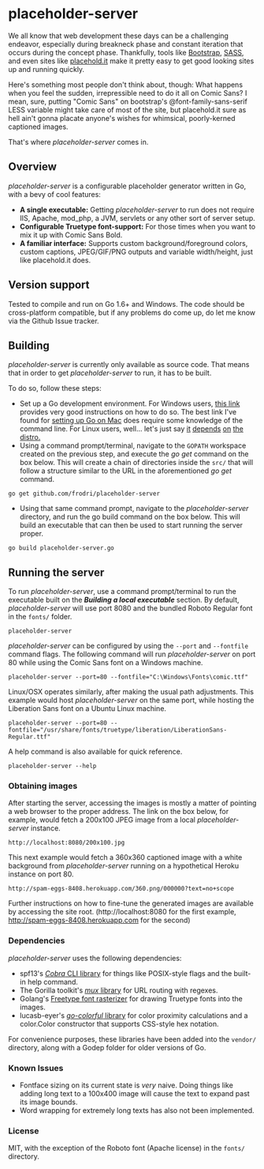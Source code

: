 placeholder-server
===================

We all know that web development these days can be a challenging endeavor, especially during breakneck phase and constant iteration that occurs during the concept phase. Thankfully, tools like [Bootstrap](http://getbootstrap.com/), [SASS](http://sass-lang.com/), and even sites like [placehold.it](http://placehold.it) make it pretty easy to get good looking sites up and running quickly.

Here's something most people don't think about, though: What happens when you feel the sudden, irrepressible need to do it all on Comic Sans? I mean, sure, putting "Comic Sans" on bootstrap's @font-family-sans-serif LESS variable might take care of most of the site, but placehold.it sure as hell ain't gonna placate anyone's wishes for whimsical, poorly-kerned captioned images.

That's where *placeholder-server* comes in.

## Overview

*placeholder-server* is a configurable placeholder generator written in Go, with a bevy of cool features:

- **A single executable:** Getting *placeholder-server* to run does not require IIS, Apache, mod_php, a JVM, servlets or any other sort of server setup.
- **Configurable Truetype font-support:** For those times when you want to mix it up with Comic Sans Bold.
- **A familiar interface:** Supports custom background/foreground colors, custom captions, JPEG/GIF/PNG outputs and variable width/height, just like placehold.it does.

## Version support

Tested to compile and run on Go 1.6+ and Windows. The code should be cross-platform compatible, but if any problems do come up, do let me know via the Github Issue tracker.

## Building

*placeholder-server* is currently only available as source code. That means that in order to get *placeholder-server* to run, it has to be built.

To do so, follow these steps:

- Set up a Go development environment. For Windows users, [this link](http://www.wadewegner.com/2014/12/easy-go-programming-setup-for-windows/) provides very good instructions on how to do so. The best link I've found for [setting up Go on Mac](http://todsul.com/tech/setup-golang-on-mac-os-x/) does require some knowledge of the command line. For Linux users, well... let's just say [it](https://developer.fedoraproject.org/tech/languages/go/go-installation.html) [depends](https://wiki.archlinux.org/index.php/Go) [on](https://github.com/golang/go/wiki/Ubuntu) [the](https://en.opensuse.org/SDB:Go) [distro.](https://golang.org/doc/install/source)
- Using a command prompt/terminal, navigate to the `GOPATH` workspace created on the previous step, and execute the *go get* command on the box below. This will create a chain of directories inside the `src/` that will follow a structure similar to the URL in the aforementioned *go get* command.
```
go get github.com/frodri/placeholder-server
``` 
- Using that same command prompt, navigate to the *placeholder-server* directory, and run the go build command on the box below. This will build an executable that can then be used to start running the server proper.
```
go build placeholder-server.go
``` 

## Running the server
To run *placeholder-server*, use a command prompt/terminal to run the executable built on the _**Building a local executable**_ section. By default, *placeholder-server* will use port 8080 and the bundled Roboto Regular font in the `fonts/` folder.
```
placeholder-server
```

*placeholder-server* can be configured by using the `--port` and `--fontfile` command flags. The following command will run *placeholder-server* on port 80 while using the Comic Sans font on a Windows machine. 

```
placeholder-server --port=80 --fontfile="C:\Windows\Fonts\comic.ttf"
```
Linux/OSX operates similarly, after making the usual path adjustments. This example would host *placeholder-server* on the same port, while hosting the Liberation Sans font on a Ubuntu Linux machine.

```
placeholder-server --port=80 --fontfile="/usr/share/fonts/truetype/liberation/LiberationSans-Regular.ttf"
```

A help command is also available for quick reference.

```
placeholder-server --help
```

### Obtaining images

After starting the server, accessing the images is mostly a matter of pointing a web browser to the proper address. The link on the box below, for example, would fetch a 200x100 JPEG image from a local *placeholder-server* instance. 
```
http://localhost:8080/200x100.jpg
``` 
This next example would fetch a 360x360 captioned image with a white background from *placeholder-server* running on a hypothetical Heroku instance on port 80.
```
http://spam-eggs-8408.herokuapp.com/360.png/000000?text=no+scope
```
Further instructions on how to fine-tune the generated images are available by accessing the site root. (http://localhost:8080 for the first example, http://spam-eggs-8408.herokuapp.com for the second)


### Dependencies

*placeholder-server* uses the following dependencies:

- spf13's [*Cobra* CLI library](https://github.com/spf13/cobra) for things like POSIX-style flags and the built-in help command.
- The Gorilla toolkit's [*mux* library](http://www.gorillatoolkit.org/pkg/mux) for URL routing with regexes.
- Golang's [Freetype font rasterizer](https://github.com/golang/freetype) for drawing Truetype fonts into the images.
- lucasb-eyer's [*go-colorful* library](https://github.com/lucasb-eyer/go-colorful) for color proximity calculations and a color.Color constructor that supports CSS-style hex notation.

For convenience purposes, these libraries have been added into the `vendor/` directory, along with a Godep folder for older versions of Go.

### Known Issues

- Fontface sizing on its current state is *very* naive. Doing things like adding long text to a 100x400 image will cause the text to expand past its image bounds.
- Word wrapping for extremely long texts has also not been implemented.


### License 
MIT, with the exception of the Roboto font (Apache license) in the `fonts/` directory.
